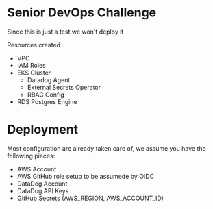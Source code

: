 # Senior DevOps Challenge
Since this is just a test we won't deploy it

Resources created
- VPC
- IAM Roles
- EKS Cluster
    + Datadog Agent
    + External Secrets Operator
    + RBAC Config
- RDS Postgres Engine

# Deployment
Most configuration are already taken care of, we assume you have the following pieces:
- AWS Account
- AWS GitHub role setup to be assumede by OIDC
- DataDog Account
- DataDog API Keys
- GitHub Secrets (AWS_REGION, AWS_ACCOUNT_ID)
